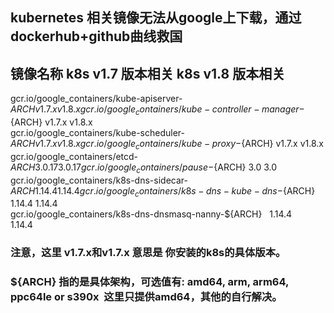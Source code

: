 ## kubernetes 相关镜像无法从google上下载，通过dockerhub+github曲线救国

## 镜像名称	                                             k8s v1.7 版本相关	k8s v1.8 版本相关
gcr.io/google_containers/kube-apiserver-${ARCH}	            v1.7.x	             v1.8.x  
gcr.io/google_containers/kube-controller-manager-${ARCH}	  v1.7.x	             v1.8.x  
gcr.io/google_containers/kube-scheduler-${ARCH}	            v1.7.x	             v1.8.x  
gcr.io/google_containers/kube-proxy-${ARCH}	                v1.7.x	             v1.8.x  
gcr.io/google_containers/etcd-${ARCH}	                      3.0.17	             3.0.17  
gcr.io/google_containers/pause-${ARCH}	                    3.0	                 3.0  
gcr.io/google_containers/k8s-dns-sidecar-${ARCH}	          1.14.4	             1.14.4  
gcr.io/google_containers/k8s-dns-kube-dns-${ARCH}	          1.14.4	             1.14.4  
gcr.io/google_containers/k8s-dns-dnsmasq-nanny-${ARCH}	    1.14.4	             1.14.4  
  
### 注意，这里 v1.7.x和v1.7.x 意思是 你安装的k8s的具体版本。  

### ${ARCH} 指的是具体架构，可选值有: amd64, arm, arm64, ppc64le or s390x  这里只提供amd64，其他的自行解决。
